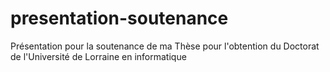 # presentation-soutenance
Présentation pour la soutenance de ma Thèse pour l'obtention du Doctorat de l'Université de Lorraine en informatique
